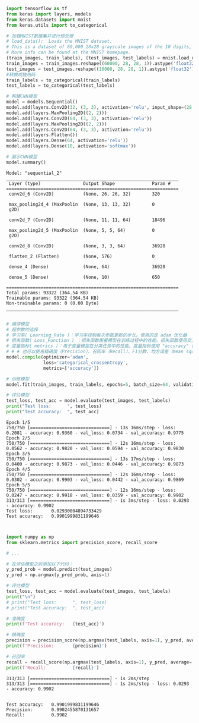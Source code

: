 ```python
import tensorflow as tf
from keras import layers, models
from keras.datasets import mnist
from keras.utils import to_categorical

# 加载MNIST数据集并进行预处理
# load_data():  Loads the MNIST dataset.
# This is a dataset of 60,000 28x28 grayscale images of the 10 digits, along with a test set of 10,000 images. 
# More info can be found at the MNIST homepage.
(train_images, train_labels), (test_images, test_labels) = mnist.load_data()
train_images = train_images.reshape((60000, 28, 28, 1)).astype('float32') / 255
test_images = test_images.reshape((10000, 28, 28, 1)).astype('float32') / 255
#转换成独热码
train_labels = to_categorical(train_labels)
test_labels = to_categorical(test_labels)

# 构建CNN模型
model = models.Sequential()
model.add(layers.Conv2D(32, (3, 3), activation='relu', input_shape=(28, 28, 1)))
model.add(layers.MaxPooling2D((2, 2)))
model.add(layers.Conv2D(64, (3, 3), activation='relu'))
model.add(layers.MaxPooling2D((2, 2)))
model.add(layers.Conv2D(64, (3, 3), activation='relu'))
model.add(layers.Flatten())
model.add(layers.Dense(64, activation='relu'))
model.add(layers.Dense(10, activation='softmax'))

# 展示CNN模型
model.summary()
```

    Model: "sequential_2"
    _________________________________________________________________
     Layer (type)                Output Shape              Param #   
    =================================================================
     conv2d_6 (Conv2D)           (None, 26, 26, 32)        320       
                                                                     
     max_pooling2d_4 (MaxPoolin  (None, 13, 13, 32)        0         
     g2D)                                                            
                                                                     
     conv2d_7 (Conv2D)           (None, 11, 11, 64)        18496     
                                                                     
     max_pooling2d_5 (MaxPoolin  (None, 5, 5, 64)          0         
     g2D)                                                            
                                                                     
     conv2d_8 (Conv2D)           (None, 3, 3, 64)          36928     
                                                                     
     flatten_2 (Flatten)         (None, 576)               0         
                                                                     
     dense_4 (Dense)             (None, 64)                36928     
                                                                     
     dense_5 (Dense)             (None, 10)                650       
                                                                     
    =================================================================
    Total params: 93322 (364.54 KB)
    Trainable params: 93322 (364.54 KB)
    Non-trainable params: 0 (0.00 Byte)
    _________________________________________________________________
    


```python

# 编译模型
# 超参数的选择
# 学习率( Learning_Rate )：学习率控制每次参数更新的步长。使用的是 adam 优化器
# 损失函数( Loss_Function ) ：损失函数衡量模型在训练过程中的性能。损失函数使用交叉熵损失函数( categorical_crossentropy )
# 度量指标( metrics )：用于度量模型在分类任务中的性能。度量指标使用 "accuracy"（准确率），
# # # 也可以使用精确度（Precision）、召回率（Recall）、F1分数、均方误差（mean squared error，MSE）等
model.compile(optimizer='adam',
              loss='categorical_crossentropy',
              metrics=['accuracy'])

# 训练模型
model.fit(train_images, train_labels, epochs=5, batch_size=64, validation_split=0.2)

# 评估模型
test_loss, test_acc = model.evaluate(test_images, test_labels)
print("Test loss:      ", test_loss)
print("Test accuracy:  ", test_acc)


```

    Epoch 1/5
    750/750 [==============================] - 13s 16ms/step - loss: 0.2081 - accuracy: 0.9360 - val_loss: 0.0734 - val_accuracy: 0.9775
    Epoch 2/5
    750/750 [==============================] - 12s 16ms/step - loss: 0.0562 - accuracy: 0.9820 - val_loss: 0.0594 - val_accuracy: 0.9830
    Epoch 3/5
    750/750 [==============================] - 13s 17ms/step - loss: 0.0400 - accuracy: 0.9873 - val_loss: 0.0446 - val_accuracy: 0.9873
    Epoch 4/5
    750/750 [==============================] - 12s 16ms/step - loss: 0.0302 - accuracy: 0.9903 - val_loss: 0.0442 - val_accuracy: 0.9869
    Epoch 5/5
    750/750 [==============================] - 12s 16ms/step - loss: 0.0247 - accuracy: 0.9918 - val_loss: 0.0359 - val_accuracy: 0.9902
    313/313 [==============================] - 1s 3ms/step - loss: 0.0293 - accuracy: 0.9902
    Test loss:       0.02930004894733429
    Test accuracy:   0.9901999831199646
    


```python


import numpy as np
from sklearn.metrics import precision_score, recall_score

# ...

# 在评估模型之前添加以下代码：
y_pred_prob = model.predict(test_images)
y_pred = np.argmax(y_pred_prob, axis=1)

# 评估模型
test_loss, test_acc = model.evaluate(test_images, test_labels)
print("\n")
# print("Test loss:      ", test_loss)
# print("Test accuracy:  ", test_acc)

# 准确度
print(f'Test accuracy:   {test_acc}')

# 精确度
precision = precision_score(np.argmax(test_labels, axis=1), y_pred, average='weighted')
print(f'Precision:       {precision}')

# 召回率
recall = recall_score(np.argmax(test_labels, axis=1), y_pred, average='weighted')
print(f'Recall:          {recall}')


```

    313/313 [==============================] - 1s 2ms/step
    313/313 [==============================] - 1s 2ms/step - loss: 0.0293 - accuracy: 0.9902
    
    
    Test accuracy:   0.9901999831199646
    Precision:       0.9902455870131657
    Recall:          0.9902
    
